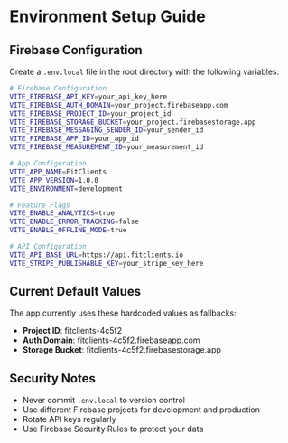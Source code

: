 # Environment Setup Guide

## Firebase Configuration

Create a `.env.local` file in the root directory with the following variables:

```bash
# Firebase Configuration
VITE_FIREBASE_API_KEY=your_api_key_here
VITE_FIREBASE_AUTH_DOMAIN=your_project.firebaseapp.com
VITE_FIREBASE_PROJECT_ID=your_project_id
VITE_FIREBASE_STORAGE_BUCKET=your_project.firebasestorage.app
VITE_FIREBASE_MESSAGING_SENDER_ID=your_sender_id
VITE_FIREBASE_APP_ID=your_app_id
VITE_FIREBASE_MEASUREMENT_ID=your_measurement_id

# App Configuration
VITE_APP_NAME=FitClients
VITE_APP_VERSION=1.0.0
VITE_ENVIRONMENT=development

# Feature Flags
VITE_ENABLE_ANALYTICS=true
VITE_ENABLE_ERROR_TRACKING=false
VITE_ENABLE_OFFLINE_MODE=true

# API Configuration
VITE_API_BASE_URL=https://api.fitclients.io
VITE_STRIPE_PUBLISHABLE_KEY=your_stripe_key_here
```

## Current Default Values

The app currently uses these hardcoded values as fallbacks:

- **Project ID**: fitclients-4c5f2
- **Auth Domain**: fitclients-4c5f2.firebaseapp.com
- **Storage Bucket**: fitclients-4c5f2.firebasestorage.app

## Security Notes

- Never commit `.env.local` to version control
- Use different Firebase projects for development and production
- Rotate API keys regularly
- Use Firebase Security Rules to protect your data 